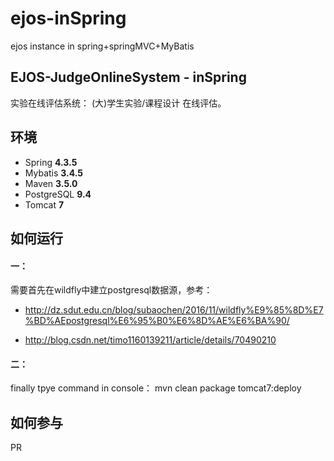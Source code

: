 # ejos-inSpring
ejos instance in spring+springMVC+MyBatis

## EJOS-JudgeOnlineSystem - inSpring 

实验在线评估系统：
    (大)学生实验/课程设计 在线评估。  

## 环境
- Spring **4.3.5**
- Mybatis **3.4.5**
- Maven **3.5.0**
- PostgreSQL **9.4** 
- Tomcat **7**
 

## 如何运行

#### 一：
  需要首先在wildfly中建立postgresql数据源，参考：
  
- http://dz.sdut.edu.cn/blog/subaochen/2016/11/wildfly%E9%85%8D%E7%BD%AEpostgresql%E6%95%B0%E6%8D%AE%E6%BA%90/
         
- http://blog.csdn.net/timo1160139211/article/details/70490210

#### 二：

finally tpye command in console：
  mvn clean package tomcat7:deploy

## 如何参与

PR
